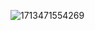 
![1713471554269](https://github.com/alexisFCFM/alexisFCFM/assets/124209761/061af360-59e4-42cb-9975-258f01f1c633)
